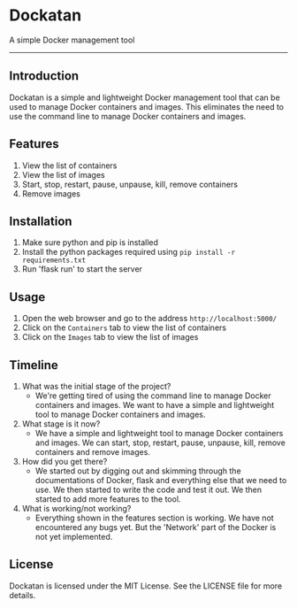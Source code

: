 # Dockatan
A simple Docker management tool
- - -

## Introduction
Dockatan is a simple and lightweight Docker management tool that can be used to manage Docker containers and images. This eliminates the need to use the command line to manage Docker containers and images.

## Features
1. View the list of containers
2. View the list of images
3. Start, stop, restart, pause, unpause, kill, remove containers
4. Remove images

## Installation
1. Make sure python and pip is installed
2. Install the python packages required using `pip install -r requirements.txt`
3. Run 'flask run' to start the server

## Usage
1. Open the web browser and go to the address `http://localhost:5000/`
2. Click on the `Containers` tab to view the list of containers
3. Click on the `Images` tab to view the list of images

## Timeline
1. What was the initial stage of the project?
	- We're getting tired of using the command line to manage Docker containers and images. We want to have a simple and lightweight tool to manage Docker containers and images.
2. What stage is it now?
	- We have a simple and lightweight tool to manage Docker containers and images. We can start, stop, restart, pause, unpause, kill, remove containers and remove images.
3. How did you get there?
	- We started out by digging out and skimming through the documentations of Docker, flask and everything else that we need to use. We then started to write the code and test it out. We then started to add more features to the tool.
4. What is working/not working?
	- Everything shown in the features section is working. We have not encountered any bugs yet. But the 'Network' part of the Docker is not yet implemented.

## License
Dockatan is licensed under the MIT License. See the LICENSE file for more details.
